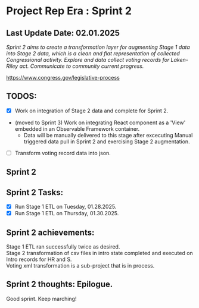 # Project Rep Era : Sprint 2  
## Last Update Date:  02.01.2025  



*Sprint 2 aims to create a transformation layer for augmenting Stage 1 data into Stage 2 data, which is a clean and flat representation of collected Congressional activity.  Explore and data collect voting records for Laken-Riley act.  Communicate to community current progress.*  

https://www.congress.gov/legislative-process  

## TODOS:  

- [x] Work on integration of Stage 2 data and complete for Sprint 2.  
- (moved to Sprint 3) Work on integrating React component as a 'View' embedded in an Observable Framework container.  
    - Data will be manually delivered to this stage after excecuting Manual triggered data pull in Sprint 2 and exercising Stage 2 augmentation.  
	
- [ ] Transform voting record data into json.   

## Sprint 2 


## Sprint 2 Tasks:  
- [x] Run Stage 1 ETL on Tuesday, 01.28.2025.  
- [x] Run Stage 1 ETL on Thursday, 01.30.2025.  

## Sprint 2 achievements:  
Stage 1 ETL ran successfully twice as desired.  
Stage 2 transformation of csv files in intro state completed and executed on Intro records for HR and S.  
Voting xml transformation is a sub-project that is in process.  


## Sprint 2 thoughts: Epilogue.  
Good sprint.  Keep marching!  

 

